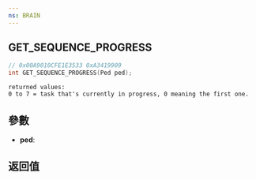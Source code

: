```yaml
---
ns: BRAIN
---
```

## GET_SEQUENCE_PROGRESS

```c
// 0x00A9010CFE1E3533 0xA3419909
int GET_SEQUENCE_PROGRESS(Ped ped);
```

```
returned values:  
0 to 7 = task that's currently in progress, 0 meaning the first one.  
```

## 參數
* **ped**: 

## 返回值
